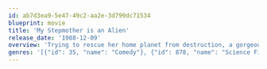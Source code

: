 ```yaml
---
id: ab7d3ea9-5e47-49c2-aa2e-3d799dc71534
blueprint: movie
title: 'My Stepmother is an Alien'
release_date: '1988-12-09'
overview: 'Trying to rescue her home planet from destruction, a gorgeous extraterrestrial named Celeste arrives on Earth and begins her scientific research. She woos quirky scientist Dr. Steve Mills, a widower with a young daughter. Before long, Celeste finds herself in love with Steve and her new life on Earth, where she experiences true intimacy for the first time. But when she loses sight of her mission, she begins to question where she belongs.'
genres: '[{"id": 35, "name": "Comedy"}, {"id": 878, "name": "Science Fiction"}]'
---
```

